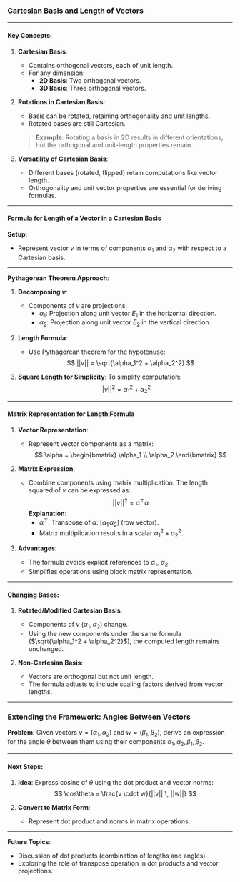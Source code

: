 ### Cartesian Basis and Length of Vectors

---

#### Key Concepts:
1. **Cartesian Basis**:
   - Contains orthogonal vectors, each of unit length.
   - For any dimension:
     - **2D Basis**: Two orthogonal vectors.
     - **3D Basis**: Three orthogonal vectors.

2. **Rotations in Cartesian Basis**:
   - Basis can be rotated, retaining orthogonality and unit lengths.
   - Rotated bases are still Cartesian.

   > **Example**: Rotating a basis in 2D results in different orientations, but the orthogonal and unit-length properties remain.

3. **Versatility of Cartesian Basis**:
   - Different bases (rotated, flipped) retain computations like vector length.
   - Orthogonality and unit vector properties are essential for deriving formulas.

---

#### Formula for Length of a Vector in a Cartesian Basis

**Setup**:  
- Represent vector $v$ in terms of components $\alpha_1$ and $\alpha_2$ with respect to a Cartesian basis.

---

**Pythagorean Theorem Approach**:

1. **Decomposing $v$**:
   - Components of $v$ are projections:
     - $\alpha_1$: Projection along unit vector $E_1$ in the horizontal direction.
     - $\alpha_2$: Projection along unit vector $E_2$ in the vertical direction.

2. **Length Formula**:
   - Use Pythagorean theorem for the hypotenuse:
   $$
   ||v|| = \sqrt{\alpha_1^2 + \alpha_2^2}
   $$

3. **Square Length for Simplicity**:
   To simplify computation:
   $$
   ||v||^2 = \alpha_1^2 + \alpha_2^2
   $$

---

#### Matrix Representation for Length Formula

1. **Vector Representation**:
   - Represent vector components as a matrix:
     $$
     \alpha = \begin{bmatrix} \alpha_1 \\ \alpha_2 \end{bmatrix}
     $$

2. **Matrix Expression**:
   - Combine components using matrix multiplication. The length squared of $v$ can be expressed as:
     $$
     ||v||^2 = \alpha^\top \alpha
     $$
     **Explanation**:
     - $\alpha^\top$: Transpose of $\alpha:$ $[\alpha_1 \, \alpha_2]$ (row vector).
     - Matrix multiplication results in a scalar $\alpha_1^2 + \alpha_2^2$.

3. **Advantages**:
   - The formula avoids explicit references to $\alpha_1$, $\alpha_2$.
   - Simplifies operations using block matrix representation.

---

#### Changing Bases:
1. **Rotated/Modified Cartesian Basis**:
   - Components of $v$ ($\alpha_1, \alpha_2$) change.
   - Using the new components under the same formula ($\sqrt{\alpha_1^2 + \alpha_2^2}$), the computed length remains unchanged.

2. **Non-Cartesian Basis**:
   - Vectors are orthogonal but not unit length.
   - The formula adjusts to include scaling factors derived from vector lengths.

---

### Extending the Framework: Angles Between Vectors

**Problem**:
Given vectors $v = (\alpha_1, \alpha_2)$ and $w = (\beta_1, \beta_2)$, derive an expression for the angle $\theta$ between them using their components $\alpha_1, \alpha_2, \beta_1, \beta_2$.

---
#### Next Steps:
1. **Idea**: Express cosine of $\theta$ using the dot product and vector norms:
   $$
   \cos\theta = \frac{v \cdot w}{||v|| \, ||w||}
   $$

2. **Convert to Matrix Form**:
   - Represent dot product and norms in matrix operations.

---

**Future Topics**:
- Discussion of dot products (combination of lengths and angles).
- Exploring the role of transpose operation in dot products and vector projections.